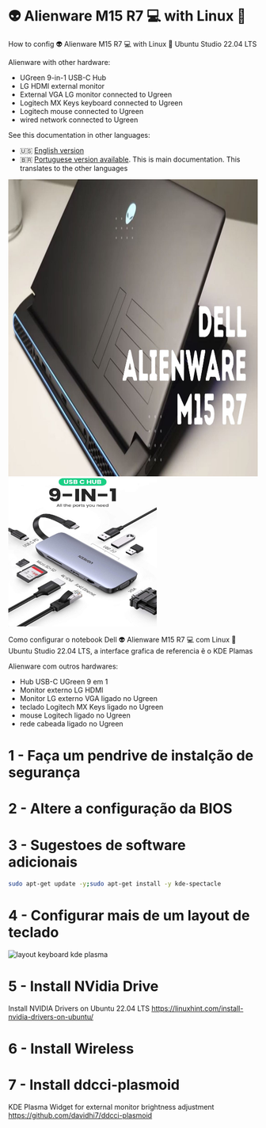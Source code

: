 # :alien: Alienware M15 R7 :computer: with Linux :penguin:
How to config :alien: Alienware M15 R7 :computer: with Linux :penguin: Ubuntu Studio 22.04 LTS 

Alienware with other hardware:
* UGreen 9-in-1 USB-C Hub
* LG HDMI external monitor
* External VGA LG monitor connected to Ugreen
* Logitech MX Keys keyboard connected to Ugreen
* Logitech mouse connected to Ugreen
* wired network connected to Ugreen

See this documentation in other languages:
- :us: [English version](README_en.md)
- :brazil: [Portuguese version available](README.md). This is main documentation. This translates to the other languages

<img src="assets/dell-alienware-m15-r7.jpg" width=600 height=600 alt="Notebook Dell AlienWare M15 R7">

<img src="assets/ugreen_hub_usb-c-9in1.jpg" width=300 height=300 alt="Hub USB-C 9in1">

Como configurar o notebook Dell :alien: Alienware M15 R7 :computer: com Linux :penguin: Ubuntu Studio 22.04 LTS, a interface grafica de referencia ẽ o KDE Plamas

Alienware com outros hardwares:
* Hub USB-C UGreen 9 em 1
* Monitor externo LG HDMI
* Monitor LG externo VGA ligado no Ugreen
* teclado Logitech MX Keys ligado no Ugreen
* mouse Logitech ligado no Ugreen
* rede cabeada ligado no Ugreen


# 1 - Faça um pendrive de instalção de segurança

# 2 - Altere a configuração da BIOS 

# 3 - Sugestoes de software adicionais
```bash
sudo apt-get update -y;sudo apt-get install -y kde-spectacle
```
# 4 - Configurar mais de um layout de teclado 

<img src="assets/teclado.jpg" width=300 height=300 alt="layout keyboard kde plasma">

# 5 - Install NVidia Drive
Install NVIDIA Drivers on Ubuntu 22.04 LTS
https://linuxhint.com/install-nvidia-drivers-on-ubuntu/

# 6 - Install Wireless

# 7 - Install ddcci-plasmoid
KDE Plasma Widget for external monitor brightness adjustment
https://github.com/davidhi7/ddcci-plasmoid


